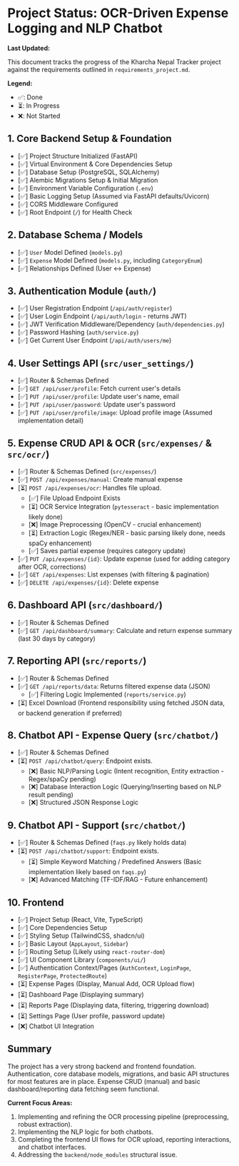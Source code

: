 # Project Status: OCR-Driven Expense Logging and NLP Chatbot

**Last Updated:** <Your Current Date>

This document tracks the progress of the Kharcha Nepal Tracker project against the requirements outlined in `requirements_project.md`.

**Legend:**
* ✅: Done
* ⏳: In Progress
* ❌: Not Started

## 1. Core Backend Setup & Foundation

*   [✅] Project Structure Initialized (FastAPI)
*   [✅] Virtual Environment & Core Dependencies Setup
*   [✅] Database Setup (PostgreSQL, SQLAlchemy)
*   [✅] Alembic Migrations Setup & Initial Migration
*   [✅] Environment Variable Configuration (`.env`)
*   [✅] Basic Logging Setup (Assumed via FastAPI defaults/Uvicorn)
*   [✅] CORS Middleware Configured
*   [✅] Root Endpoint (`/`) for Health Check

## 2. Database Schema / Models

*   [✅] `User` Model Defined (`models.py`)
*   [✅] `Expense` Model Defined (`models.py`, including `CategoryEnum`)
*   [✅] Relationships Defined (User <-> Expense)

## 3. Authentication Module (`auth/`)

*   [✅] User Registration Endpoint (`/api/auth/register`)
*   [✅] User Login Endpoint (`/api/auth/login` - returns JWT)
*   [✅] JWT Verification Middleware/Dependency (`auth/dependencies.py`)
*   [✅] Password Hashing (`auth/service.py`)
*   [✅] Get Current User Endpoint (`/api/auth/users/me`)

## 4. User Settings API (`src/user_settings/`)

*   [✅] Router & Schemas Defined
*   [✅] `GET /api/user/profile`: Fetch current user's details
*   [✅] `PUT /api/user/profile`: Update user's name, email
*   [✅] `PUT /api/user/password`: Update user's password
*   [✅] `PUT /api/user/profile/image`: Upload profile image (Assumed implementation detail)

## 5. Expense CRUD API & OCR (`src/expenses/` & `src/ocr/`)

*   [✅] Router & Schemas Defined (`src/expenses/`)
*   [✅] `POST /api/expenses/manual`: Create manual expense
*   [⏳] `POST /api/expenses/ocr`: Handles file upload.
    *   [✅] File Upload Endpoint Exists
    *   [⏳] OCR Service Integration (`pytesseract` - basic implementation likely done)
    *   [❌] Image Preprocessing (OpenCV - crucial enhancement)
    *   [⏳] Extraction Logic (Regex/NER - basic parsing likely done, needs spaCy enhancement)
    *   [✅] Saves partial expense (requires category update)
*   [✅] `PUT /api/expenses/{id}`: Update expense (used for adding category after OCR, corrections)
*   [✅] `GET /api/expenses`: List expenses (with filtering & pagination)
*   [✅] `DELETE /api/expenses/{id}`: Delete expense

## 6. Dashboard API (`src/dashboard/`)

*   [✅] Router & Schemas Defined
*   [✅] `GET /api/dashboard/summary`: Calculate and return expense summary (last 30 days by category)

## 7. Reporting API (`src/reports/`)

*   [✅] Router & Schemas Defined
*   [✅] `GET /api/reports/data`: Returns filtered expense data (JSON)
    *   [✅] Filtering Logic Implemented (`reports/service.py`)
*   [⏳] Excel Download (Frontend responsibility using fetched JSON data, or backend generation if preferred)

## 8. Chatbot API - Expense Query (`src/chatbot/`)

*   [✅] Router & Schemas Defined
*   [⏳] `POST /api/chatbot/query`: Endpoint exists.
    *   [❌] Basic NLP/Parsing Logic (Intent recognition, Entity extraction - Regex/spaCy pending)
    *   [❌] Database Interaction Logic (Querying/Inserting based on NLP result pending)
    *   [❌] Structured JSON Response Logic

## 9. Chatbot API - Support (`src/chatbot/`)

*   [✅] Router & Schemas Defined (`faqs.py` likely holds data)
*   [⏳] `POST /api/chatbot/support`: Endpoint exists.
    *   [⏳] Simple Keyword Matching / Predefined Answers (Basic implementation likely based on `faqs.py`)
    *   [❌] Advanced Matching (TF-IDF/RAG - Future enhancement)

## 10. Frontend

*   [✅] Project Setup (React, Vite, TypeScript)
*   [✅] Core Dependencies Setup
*   [✅] Styling Setup (TailwindCSS, shadcn/ui)
*   [✅] Basic Layout (`AppLayout`, `Sidebar`)
*   [✅] Routing Setup (Likely using `react-router-dom`)
*   [✅] UI Component Library (`components/ui/`)
*   [✅] Authentication Context/Pages (`AuthContext`, `LoginPage`, `RegisterPage`, `ProtectedRoute`)
*   [⏳] Expense Pages (Display, Manual Add, OCR Upload flow)
*   [⏳] Dashboard Page (Displaying summary)
*   [⏳] Reports Page (Displaying data, filtering, triggering download)
*   [⏳] Settings Page (User profile, password update)
*   [❌] Chatbot UI Integration

## Summary

The project has a very strong backend and frontend foundation. Authentication, core database models, migrations, and basic API structures for most features are in place. Expense CRUD (manual) and basic dashboard/reporting data fetching seem functional.

**Current Focus Areas:**
1.  Implementing and refining the OCR processing pipeline (preprocessing, robust extraction).
2.  Implementing the NLP logic for both chatbots.
3.  Completing the frontend UI flows for OCR upload, reporting interactions, and chatbot interfaces.
4.  Addressing the `backend/node_modules` structural issue.